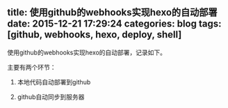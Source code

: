 title: 使用github的webhooks实现hexo的自动部署
date: 2015-12-21 17:29:24
categories: blog
tags: [github, webhooks, hexo, deploy, shell]
---
使用github的webhooks实现hexo的自动部署，记录如下。

<!--more-->

主要有两个环节：

1. 本地代码自动部署到github

2. github自动同步到服务器
